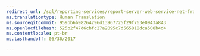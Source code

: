 ```yaml
---
redirect_url: /sql/reporting-services/report-server-web-service-net-framework-exception-handling/soapexception-class/reporting-services-soapexception-class?toc=%2fsql%2freporting-services%2freport-server-web-service-net-framework-exception-handling%2fsoapexception-class%2ftoc.json
ms.translationtype: Human Translation
ms.sourcegitcommit: 959bb6b98264296d13967725f29f763e0943a843
ms.openlocfilehash: 525b2f47d6cbfc27a2095c7d565818dca508b4d4
ms.contentlocale: pt-br
ms.lasthandoff: 06/30/2017

---
```


